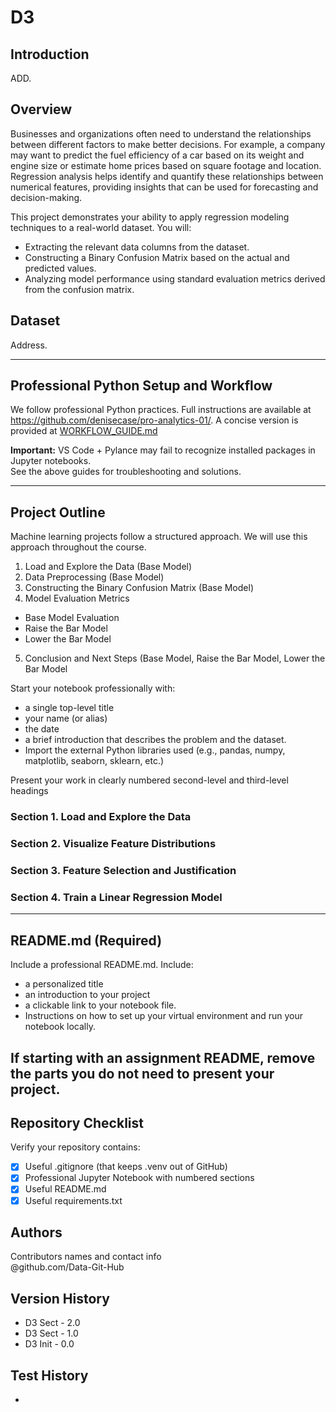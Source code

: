 # D3

## Introduction
ADD. <br>

## Overview
Businesses and organizations often need to understand the relationships between different factors to make better decisions.
For example, a company may want to predict the fuel efficiency of a car based on its weight and engine size or estimate home prices based on square footage and location.
Regression analysis helps identify and quantify these relationships between numerical features, providing insights that can be used for forecasting and decision-making. <br>

This project demonstrates your ability to apply regression modeling techniques to a real-world dataset. You will:
- Extracting the relevant data columns from the dataset. <br>
- Constructing a Binary Confusion Matrix based on the actual and predicted values. <br>
- Analyzing model performance using standard evaluation metrics derived from the confusion matrix. <br>

## Dataset 
Address.

---

## Professional Python Setup and Workflow
We follow professional Python practices. 
Full instructions are available at <https://github.com/denisecase/pro-analytics-01/>. 
A concise version is provided at [WORKFLOW_GUIDE.md](./docs/WORKFLOW_GUIDE.md)

**Important:** VS Code + Pylance may fail to recognize installed packages in Jupyter notebooks.  
See the above guides for troubleshooting and solutions.  

---

## Project Outline
Machine learning projects follow a structured approach.
We will use this approach throughout the course. 

1) Load and Explore the Data (Base Model)
2) Data Preprocessing (Base Model)
3) Constructing the Binary Confusion Matrix (Base Model)
4) Model Evaluation Metrics
-  Base Model Evaluation
-  Raise the Bar Model
-  Lower the Bar Model
5) Conclusion and Next Steps (Base Model, Raise the Bar Model, Lower the Bar Model

Start your notebook professionally with:
- a single top-level title
- your name (or alias)
- the date
- a brief introduction that describes the problem and the dataset.
- Import the external Python libraries used (e.g., pandas, numpy, matplotlib, seaborn, sklearn, etc.)

Present your work in clearly numbered second-level and third-level headings

### Section 1. Load and Explore the Data


### Section 2. Visualize Feature Distributions


### Section 3. Feature Selection and Justification


### Section 4. Train a Linear Regression Model


---

## README.md (Required)

Include a professional README.md. Include:
- a personalized title
- an introduction to your project
- a clickable link to your notebook file.
- Instructions on how to set up your virtual environment and run your notebook locally.
   
If starting with an assignment README, remove the parts you do not need to present your project.
---

## Repository Checklist

Verify your repository contains:

- [x] Useful .gitignore (that keeps .venv out of GitHub)
- [x] Professional Jupyter Notebook with numbered sections   
- [x] Useful README.md
- [x] Useful requirements.txt

## Authors

Contributors names and contact info <br>
@github.com/Data-Git-Hub <br>

## Version History
- D3 Sect - 2.0 <br>
- D3 Sect - 1.0 <br>
- D3 Init - 0.0 <br>
## Test History  
- <br>
